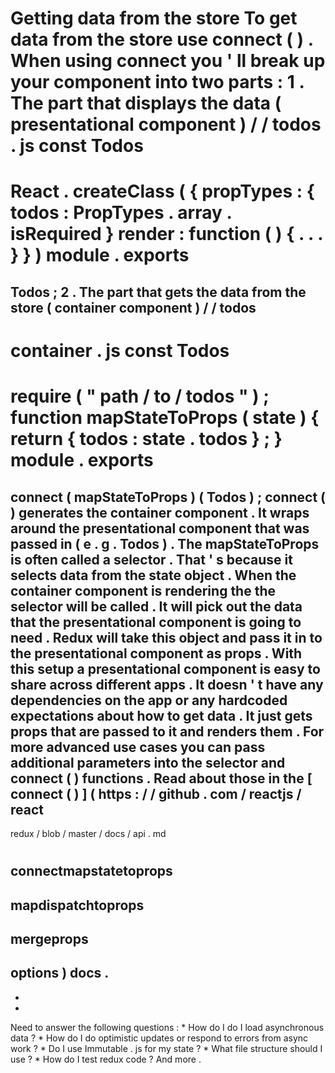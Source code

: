 #
#
#
Getting
data
from
the
store
To
get
data
from
the
store
use
connect
(
)
.
When
using
connect
you
'
ll
break
up
your
component
into
two
parts
:
1
.
The
part
that
displays
the
data
(
presentational
component
)
/
/
todos
.
js
const
Todos
=
React
.
createClass
(
{
propTypes
:
{
todos
:
PropTypes
.
array
.
isRequired
}
render
:
function
(
)
{
.
.
.
}
}
)
module
.
exports
=
Todos
;
2
.
The
part
that
gets
the
data
from
the
store
(
container
component
)
/
/
todos
-
container
.
js
const
Todos
=
require
(
"
path
/
to
/
todos
"
)
;
function
mapStateToProps
(
state
)
{
return
{
todos
:
state
.
todos
}
;
}
module
.
exports
=
connect
(
mapStateToProps
)
(
Todos
)
;
connect
(
)
generates
the
container
component
.
It
wraps
around
the
presentational
component
that
was
passed
in
(
e
.
g
.
Todos
)
.
The
mapStateToProps
is
often
called
a
selector
.
That
'
s
because
it
selects
data
from
the
state
object
.
When
the
container
component
is
rendering
the
the
selector
will
be
called
.
It
will
pick
out
the
data
that
the
presentational
component
is
going
to
need
.
Redux
will
take
this
object
and
pass
it
in
to
the
presentational
component
as
props
.
With
this
setup
a
presentational
component
is
easy
to
share
across
different
apps
.
It
doesn
'
t
have
any
dependencies
on
the
app
or
any
hardcoded
expectations
about
how
to
get
data
.
It
just
gets
props
that
are
passed
to
it
and
renders
them
.
For
more
advanced
use
cases
you
can
pass
additional
parameters
into
the
selector
and
connect
(
)
functions
.
Read
about
those
in
the
[
connect
(
)
]
(
https
:
/
/
github
.
com
/
reactjs
/
react
-
redux
/
blob
/
master
/
docs
/
api
.
md
#
connectmapstatetoprops
-
mapdispatchtoprops
-
mergeprops
-
options
)
docs
.
-
-
-
Need
to
answer
the
following
questions
:
*
How
do
I
do
I
load
asynchronous
data
?
*
How
do
I
do
optimistic
updates
or
respond
to
errors
from
async
work
?
*
Do
I
use
Immutable
.
js
for
my
state
?
*
What
file
structure
should
I
use
?
*
How
do
I
test
redux
code
?
And
more
.
